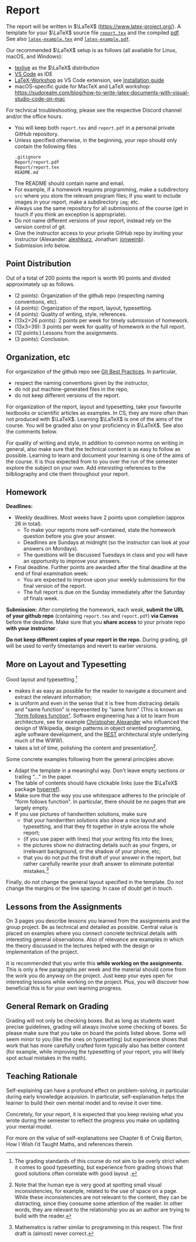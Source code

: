 # Report

The report will be written in $\LaTeX$ (https://www.latex-project.org/). A template for your $\LaTeX$ source file [`report.tex`](report/report.tex) and the compiled [pdf](report/report.pdf). See also [`latex-example.tex`](report/latex-example.tex) and [`latex-example.pdf`](report/latex-example.pdf).

Our recommended $\LaTeX$ setup is as follows (all available for Linux, macOS, and Windows):
- [texlive](https://www.tug.org/texlive/) as the $\LaTeX$ distribution
- [VS Code](https://code.visualstudio.com/) as IDE
- [LaTeX-Workshop](https://github.com/James-Yu/LaTeX-Workshop/blob/master/README.md) as VS Code extension, see [Installation guide](https://github.com/James-Yu/LaTeX-Workshop/wiki/Install)
- macOS-specific guide for MacTeX and LaTeX workshop: https://sudorealm.com/blog/how-to-write-latex-documents-with-visual-studio-code-on-mac

For technical troubleshooting, please see the respective Discord channel and/or the office hours.

- You will keep both `report.tex` and `report.pdf` in a personal private GitHub repository. 
- Unless specified otherwise, in the beginning, your repo should only contain the following files
    ```
    .gitignore
    Report/report.pdf
    Report/report.tex
    README.md
    ```
    The README should contain name and email.
- For example, if a homework requires programming, make a subdirectory `src` where you store the relevant program files; if you want to include images in your report, make a subdirectory `img`; etc.
- Always use the same repository for all submissions of the course (get in touch if you think an exception is appropriate).
- Do not name different versions of your report, instead rely on the version control of git.
- Give the instructor access to your private GitHub repo by inviting your instructor (Alexander: [alexhkurz](https://github.com/alexhkurz), Jonathan: [jonweinb](https://github.com/jonweinb)).
- Submission info below.

## Point Distribution

Out of a total of 200 points the report is worth 90 points and divided approximately up as follows. 

- (2 points): Organization of the github repo (respecting naming conventions, etc).
- (4 points): Organization of the report, layout, typesetting.
- (4 points): Quality of writing, style, references.
- (13x2=26 points): 2 points per week for timely submission of homework.
- (13x3=39): 3 points per week for quality of homework in the full report.
- (12 points:) Lessons from the assignments.
- (3 points): Conclusion. 

## Organization, etc

For organization of the github repo see [Git Best Practices](git-best-practices.md). In particular,
- respect the naming conventions given by the instructor,
- do not put machine-generated files in the repo,
- do not keep different versions of the report.

For organization of the report, layout and typesetting, take your favourite textbooks or scientific articles as examples. In CS, they are more often than not produced with $\LaTeX$. Learning $\LaTeX$ is one of the aims of the course. You will be graded also on your proficiency in $\LaTeX$. See also the comments below.

For quality of writing and style, in addition to common norms on writing in general, also make sure that the technical content is as easy to follow as possible. Learning to learn and document your learning is one of the aims of the course. It is thus expected from to you over the run of the semester explore the subject on your own. Add *interesting* references to the bilbliography and cite them throughout your report.

## Homework

**Deadlines:**
- Weekly deadlines. Most weeks have 2 points upon completion (approx 26 in total). 
    - To make your reports more self-contained, state the homework question before you give your answer. 
    - Deadlines are Sundays at midnight (so the instructor can look at your answers on Mondays).
    - The questions will be discussed Tuesdays in class and you will have an opportunity to improve your answers. 
- Final deadline. Further points are awarded after the final deadline at the end of final examination week:
    - You are expected to improve upon your weekly submissions for the final version of the report. 
    - The full report is due on the Sunday immediately after the Saturday of finals week. 

**Submission:**  After completing the homework, each weak, **submit the URL of your github repo** (containing `report.tex` and `report.pdf`) **via Canvas** before the deadline. Make sure that you **share access** to your private repo **with your instructor**.

**Do not keep different copies of your report in the repo.** During grading, git will be used to verify timestamps and revert to earlier versions.

## More on Layout and Typesetting

Good layout and typesetting [^goodLayout]
- makes it as easy as possible for the reader to navigate a document and extract the relevant information; 
- is uniform and even in the sense that it is free from distracing details and "same function" is represented by "same form" (This is known as ["form follows function"](https://en.wikipedia.org/wiki/Form_follows_function). Software engineering has a lot to learn from architecture, see for example [Christopher Alexander](https://en.wikipedia.org/wiki/Christopher_Alexander) who influenced the design of Wikipedia, design patterns in object oriented programming, agile software development, and the [REST](https://en.wikipedia.org/wiki/Representational_state_transfer) architectural style underlying much of the WWW).
- takes a lot of time, polishing the content and presentation[^polishing].

Some concrete examples following from the general principles above:

- Adapt the template in a meaningful way. Don't leave empty sections or trailing "..." in the paper.
- The table of contents should have clickable links (use the $\LaTeX$ package [hyperref](https://ctan.org/pkg/hyperref)).
- Make sure that the way you use whitespace adheres to the principle of "form follows function". In particular, there should be no pages that are largely empty.
- If you use pictures of handwritten solutions, make sure  
    - that your handwritten solutions also show a nice layout and typesetting, and that they fit together in style across the whole report;
    - (if you use paper with lines) that your writing fits into the lines;
    - the pictures show no distracting details such as your fingers, or irrelevant background, or the shadow of your phone, etc;
    - that you do not put the first draft of your answer in the report, but rather carefully rewrite your draft answer to eliminate potential mistakes.[^firstDraft]

Finally, do not change the general layout specified in the template. Do not change the margins or the line spacing. In case of doubt get in touch. 

[^goodLayout]: The grading standards of this course do not aim to be overly strict when it comes to good typesetting, but experience from grading shows that good solutions often correlate with good layout . 

[^polishing]: Note that the human eye is very good at spotting small visual inconsistencies, for example, related to the use of space on a page. While these inconsistencies are not relevant to the content, they can be distracting, since they consume some attention of the reader. In other words, they are relevant to the relationship you as an author are trying to build with the reader.

[^firstDraft]: Mathematics is rather similar to programming in this respect. The first draft is (almost) never correct.

## Lessons from the Assignments

On 3 pages you describe lessons you learned from the assignments and the group project. Be as technical and detailed as possible. Central value is placed on examples where you connect concrete technical details with interesting general observations. Also of relevance are examples in which the theory discussed in the lectures helped with the design or implementation of the project.

It is recommended that you write this **while working on the assignments**. This is only a few paragraphs per week and the material should come from the work you do anyway on the project. Just keep your eyes open for interesting lessons while working on the project. Plus, you will discover how beneficial this is for your own learning progress.

## General Remark on Grading

Grading will not only be checking boxes. But as long as students want precise guidelines, grading will always involve some checking of boxes. So please make sure that you take on board the points listed above. Some will seem minor to you (like the ones on typesetting) but experience shows that work that has more carefully crafted form typically also has better content (for example, while improving the typesetting of your report, you will likely spot actual mistakes in the math).

## Teaching Rationale

Self-explaining can have a profound effect on problem-solving, in particular during early knowledge acquision. In particular, self-explanation helps the learner to build their own mental model and to revise it over time. 

Concretely, for your report, it is expected that you keep revising what you wrote during the semester to reflect the progress you make on updating your mental model.

For more on the value of self-explanations see Chapter 6 of Craig Barton, How I Wish I’d Taught Maths, and references therein.
